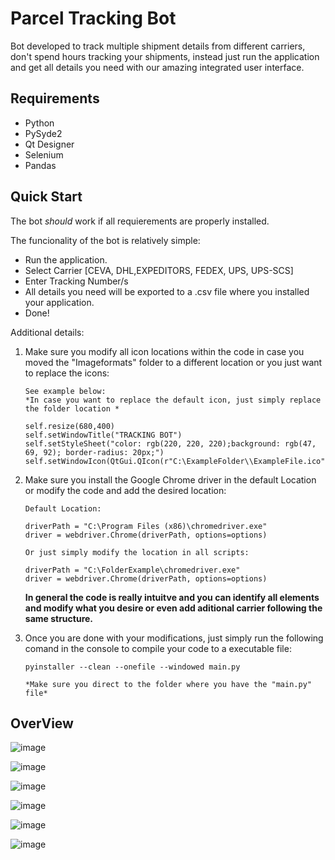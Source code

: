 # Parcel Tracking Bot

Bot developed to track multiple shipment details from different carriers, don't spend hours tracking your shipments, instead just run the application and get all details you need with our amazing integrated user interface.


## Requirements

- Python
- PySyde2
- Qt Designer
- Selenium
- Pandas

## Quick Start

The bot *should* work if all requierements are properly installed.

The funcionality of the bot is relatively simple:

- Run the application.
- Select Carrier [CEVA, DHL,EXPEDITORS, FEDEX, UPS, UPS-SCS]
- Enter Tracking Number/s
- All details you need will be exported to a .csv file where you installed your application.
- Done!

Additional details:

1. Make sure you modify all icon locations within the code in case you moved the "Imageformats" folder to a different location or you just want to replace the icons:

    ```
    See example below:
    *In case you want to replace the default icon, just simply replace the folder location *

    self.resize(680,400)
    self.setWindowTitle("TRACKING BOT")
    self.setStyleSheet("color: rgb(220, 220, 220);background: rgb(47, 69, 92); border-radius: 20px;")  
    self.setWindowIcon(QtGui.QIcon(r"C:\ExampleFolder\\ExampleFile.ico")) 
    ```
2. Make sure you install the Google Chrome driver in the default Location or modify the code and add the desired location:

    ```
    Default Location:
    
    driverPath = "C:\Program Files (x86)\chromedriver.exe"
    driver = webdriver.Chrome(driverPath, options=options)

    Or just simply modify the location in all scripts:
    
    driverPath = "C:\FolderExample\chromedriver.exe"
    driver = webdriver.Chrome(driverPath, options=options)    
    
    ```
    
    **In general the code is really intuitve and you can identify all elements and modify what you desire or even add aditional carrier following the same structure.**
    
3. Once you are done with your modifications, just simply run the following comand in the console to compile your code to a executable file:

    ```
    pyinstaller --clean --onefile --windowed main.py
    
    *Make sure you direct to the folder where you have the "main.py" file*
    
    ```

## OverView

![image](https://user-images.githubusercontent.com/84207679/120044348-49acd400-bfd3-11eb-8afd-ccf11356f6b4.png)

![image](https://user-images.githubusercontent.com/84207679/120043175-1a956300-bfd1-11eb-8fcd-bba3f0890753.png)

![image](https://user-images.githubusercontent.com/84207679/120043185-1f5a1700-bfd1-11eb-816e-c3477fb6cf8f.png)

![image](https://user-images.githubusercontent.com/84207679/120044398-647f4880-bfd3-11eb-912a-02c4d7bd9cf2.png)

![image](https://user-images.githubusercontent.com/84207679/120044405-69dc9300-bfd3-11eb-87b4-7cea7b5a5fef.png)

![image](https://user-images.githubusercontent.com/84207679/120044415-6fd27400-bfd3-11eb-9c38-ee10138b240d.png)









